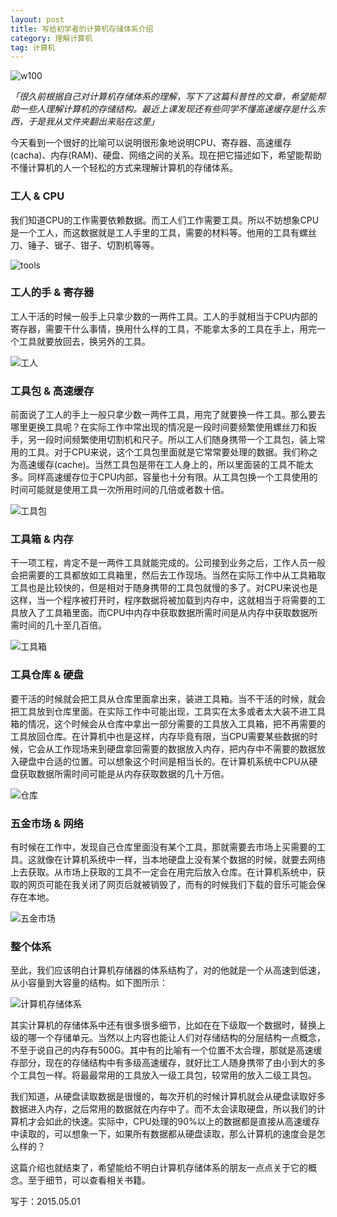 ```yaml
---
layout: post
title: 写给初学者的计算机存储体系介绍
category: 理解计算机
tag: 计算机
---
```


![w100](/images/computer/2015/bg.jpg)

*「很久前根据自己对计算机存储体系的理解，写下了这篇科普性的文章，希望能帮助一些人理解计算机的存储结构。最近上课发现还有些同学不懂高速缓存是什么东西，于是我从文件夹翻出来贴在这里」*

今天看到一个很好的比喻可以说明很形象地说明CPU、寄存器、高速缓存(cacha)、内存(RAM)、硬盘、网络之间的关系。现在把它描述如下，希望能帮助不懂计算机的人一个轻松的方式来理解计算机的存储体系。

### 工人 & CPU

我们知道CPU的工作需要依赖数据。而工人们工作需要工具。所以不妨想象CPU是一个工人，而这数据就是工人手里的工具，需要的材料等。他用的工具有螺丝刀、锤子、锯子、钳子、切割机等等。

<!--more-->

![tools](/images/computer/2015/tools.jpg)

### 工人的手 & 寄存器

工人干活的时候一般手上只拿少数的一两件工具。工人的手就相当于CPU内部的寄存器，需要干什么事情，换用什么样的工具，不能拿太多的工具在手上，用完一个工具就要放回去，换另外的工具。

![工人](/images/computer/2015/worker.jpg)

### 工具包 & 高速缓存

前面说了工人的手上一般只拿少数一两件工具，用完了就要换一件工具。那么要去哪里更换工具呢？在实际工作中常出现的情况是一段时间要频繁使用螺丝刀和扳手，另一段时间频繁使用切割机和尺子。所以工人们随身携带一个工具包，装上常用的工具。对于CPU来说，这个工具包里面就是它常常要处理的数据。我们称之为高速缓存(cache)。当然工具包是带在工人身上的，所以里面装的工具不能太多。同样高速缓存位于CPU内部，容量也十分有限。从工具包换一个工具使用的时间可能就是使用工具一次所用时间的几倍或者数十倍。

![工具包](/images/computer/2015/toolsbox.jpg)

### 工具箱 & 内存

干一项工程，肯定不是一两件工具就能完成的。公司接到业务之后，工作人员一般会把需要的工具都放如工具箱里，然后去工作现场。当然在实际工作中从工具箱取工具也是比较快的，但是相对于随身携带的工具包就慢的多了。对CPU来说也是这样，当一个程序被打开时，程序数据将被加载到内存中，这就相当于将需要的工具放入了工具箱里面。而CPU中内存中获取数据所需时间是从内存中获取数据所需时间的几十至几百倍。

![工具箱](/images/computer/2015/toolsbox2.jpg)

### 工具仓库 & 硬盘

要干活的时候就会把工具从仓库里面拿出来，装进工具箱。当不干活的时候，就会把工具放到仓库里面。在实际工作中可能出现，工具实在太多或者太大装不进工具箱的情况，这个时候会从仓库中拿出一部分需要的工具放入工具箱，把不再需要的工具放回仓库。在计算机中也是这样，内存毕竟有限，当CPU需要某些数据的时候，它会从工作现场来到硬盘拿回需要的数据放入内存，把内存中不需要的数据放入硬盘中合适的位置。可以想象这个时间是相当长的。在计算机系统中CPU从硬盘获取数据所需时间可能是从内存获取数据的几十万倍。

![仓库](/images/computer/2015/cangku4.jpg)


### 五金市场 & 网络

有时候在工作中，发现自己仓库里面没有某个工具，那就需要去市场上买需要的工具。这就像在计算机系统中一样，当本地硬盘上没有某个数据的时候，就要去网络上去获取。从市场上获取的工具不一定会在用完后放入仓库。在计算机系统中，获取的网页可能在我关闭了网页后就被销毁了，而有的时候我们下载的音乐可能会保存在本地。

![五金市场](/images/computer/2015/market.jpg)


### 整个体系

至此，我们应该明白计算机存储器的体系结构了，对的他就是一个从高速到低速，从小容量到大容量的结构。如下图所示：

![计算机存储体系](/images/computer/2015/arc.jpg)

其实计算机的存储体系中还有很多很多细节，比如在在下级取一个数据时，替换上级的哪一个存储单元。当然以上内容也能让人们对存储结构的分层结构一点概念，不至于说自己的内存有500G。其中有的比喻有一个位置不太合理，那就是高速缓存部分，现在的存储结构中有多级高速缓存，就好比工人随身携带了由小到大的多个工具包一样。将最最常用的工具放入一级工具包，较常用的放入二级工具包。

我们知道，从硬盘读取数据是很慢的，每次开机的时候计算机就会从硬盘读取好多数据进入内存，之后常用的数据就在内存中了。而不太会读取硬盘，所以我们的计算机才会如此的快速。实际中，CPU处理的90%以上的数据都是直接从高速缓存中读取的，可以想象一下，如果所有数据都从硬盘读取，那么计算机的速度会是怎么样的？

这篇介绍也就结束了，希望能给不明白计算机存储体系的朋友一点点关于它的概念。至于细节，可以查看相关书籍。

写于：2015.05.01
